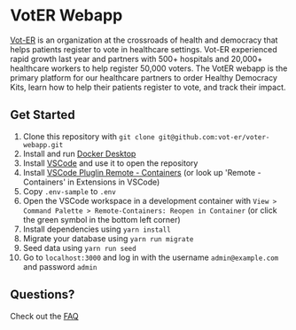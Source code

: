 # VotER Webapp

[Vot-ER](https://vot-er.org) is an organization at the crossroads of health and democracy that helps patients register to vote in healthcare settings. Vot-ER experienced rapid growth last year and partners with 500+ hospitals and 20,000+ healthcare workers to help register 50,000 voters. The VotER webapp is the primary platform for our healthcare partners to order Healthy Democracy Kits, learn how to help their patients register to vote, and track their impact.

## Get Started

1. Clone this repository with `git clone git@github.com:vot-er/voter-webapp.git`
2. Install and run [Docker Desktop](https://www.docker.com/products/docker-desktop)
3. Install [VSCode](https://code.visualstudio.com/) and use it to open the repository
4. Install [VSCode Pluglin Remote - Containers](https://marketplace.visualstudio.com/items?itemName=ms-vscode-remote.remote-containers) (or look up 'Remote - Containers' in Extensions in VSCode)
5. Copy `.env-sample` to `.env`
6. Open the VSCode workspace in a development container with `View > Command Palette > Remote-Containers: Reopen in Container` (or click the green symbol in the bottom left corner)
7. Install dependencies using `yarn install`
8. Migrate your database using `yarn run migrate`
9. Seed data using `yarn run seed`
10. Go to `localhost:3000` and log in with the username `admin@example.com` and password `admin`

## Questions?

Check out the [FAQ](/docs/FAQ.md)
